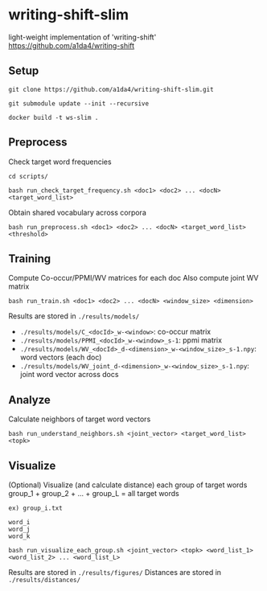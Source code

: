 # writing-shift-slim
light-weight implementation of 'writing-shift' https://github.com/a1da4/writing-shift

## Setup
```
git clone https://github.com/a1da4/writing-shift-slim.git

git submodule update --init --recursive

docker build -t ws-slim .
```

## Preprocess
Check target word frequencies
```
cd scripts/

bash run_check_target_frequency.sh <doc1> <doc2> ... <docN> <target_word_list>
```

Obtain shared vocabulary across corpora
```
bash run_preprocess.sh <doc1> <doc2> ... <docN> <target_word_list> <threshold>
```

## Training
Compute Co-occur/PPMI/WV matrices for each doc
Also compute joint WV matrix

```
bash run_train.sh <doc1> <doc2> ... <docN> <window_size> <dimension>
```

Results are stored in `./results/models/`
 - `./results/models/C_<docId>_w-<window>`: co-occur matrix
 - `./results/models/PPMI_<docId>_w-<window>_s-1`: ppmi matrix
 - `./results/models/WV_<docId>_d-<dimension>_w-<window_size>_s-1.npy`: word vectors (each doc) 
 - `./results/models/WV_joint_d-<dimension>_w-<window_size>_s-1.npy`: joint word vector across docs

## Analyze
Calculate neighbors of target word vectors  

```
bash run_understand_neighbors.sh <joint_vector> <target_word_list> <topk>
```

## Visualize
(Optional) Visualize (and calculate distance) each group of target words  
group\_1 + group\_2 + ... + group\_L = all target words

```
ex) group_i.txt

word_i
word_j
word_k
```

```
bash run_visualize_each_group.sh <joint_vector> <topk> <word_list_1> <word_list_2> ... <word_list_L>
```

Results are stored in `./results/figures/`
Distances are stored in `./results/distances/`

